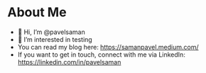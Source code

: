 # About Me

- 👋 Hi, I’m @pavelsaman
- 👀 I’m interested in testing
- You can read my blog here: https://samanpavel.medium.com/
- If you want to get in touch, connect with me via LinkedIn: https://linkedin.com/in/pavelsaman
